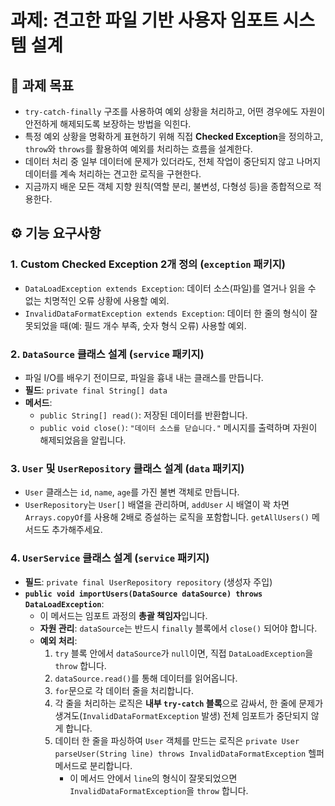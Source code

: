 # 과제: 견고한 파일 기반 사용자 임포트 시스템 설계

## 🎯 과제 목표

- `try-catch-finally` 구조를 사용하여 예외 상황을 처리하고, 어떤 경우에도 자원이 안전하게 해제되도록 보장하는 방법을 익힌다.
- 특정 예외 상황을 명확하게 표현하기 위해 직접 **Checked Exception**을 정의하고, `throw`와 `throws`를 활용하여 예외를 처리하는 흐름을 설계한다.
- 데이터 처리 중 일부 데이터에 문제가 있더라도, 전체 작업이 중단되지 않고 나머지 데이터를 계속 처리하는 견고한 로직을 구현한다.
- 지금까지 배운 모든 객체 지향 원칙(역할 분리, 불변성, 다형성 등)을 종합적으로 적용한다.

## ⚙️ 기능 요구사항

### 1. Custom Checked Exception 2개 정의 (`exception` 패키지)
- `DataLoadException extends Exception`: 데이터 소스(파일)를 열거나 읽을 수 없는 치명적인 오류 상황에 사용할 예외.
- `InvalidDataFormatException extends Exception`: 데이터 한 줄의 형식이 잘못되었을 때(예: 필드 개수 부족, 숫자 형식 오류) 사용할 예외.

### 2. `DataSource` 클래스 설계 (`service` 패키지)
- 파일 I/O를 배우기 전이므로, 파일을 흉내 내는 클래스를 만듭니다.
- **필드**: `private final String[] data`
- **메서드**:
    - `public String[] read()`: 저장된 데이터를 반환합니다.
    - `public void close()`: `"데이터 소스를 닫습니다."` 메시지를 출력하며 자원이 해제되었음을 알립니다.

### 3. `User` 및 `UserRepository` 클래스 설계 (`data` 패키지)
- `User` 클래스는 `id`, `name`, `age`를 가진 불변 객체로 만듭니다.
- `UserRepository`는 `User[]` 배열을 관리하며, `addUser` 시 배열이 꽉 차면 `Arrays.copyOf`를 사용해 2배로 증설하는 로직을 포함합니다. `getAllUsers()` 메서드도 추가해주세요.

### 4. `UserService` 클래스 설계 (`service` 패키지)
- **필드**: `private final UserRepository repository` (생성자 주입)
- **`public void importUsers(DataSource dataSource) throws DataLoadException`**:
    - 이 메서드는 임포트 과정의 **총괄 책임자**입니다.
    - **자원 관리**: `dataSource`는 반드시 `finally` 블록에서 `close()` 되어야 합니다.
    - **예외 처리**:
        1.  `try` 블록 안에서 `dataSource`가 `null`이면, 직접 `DataLoadException`을 `throw` 합니다.
        2.  `dataSource.read()`를 통해 데이터를 읽어옵니다.
        3.  `for`문으로 각 데이터 줄을 처리합니다.
        4.  각 줄을 처리하는 로직은 **내부 `try-catch` 블록**으로 감싸서, 한 줄에 문제가 생겨도(`InvalidDataFormatException` 발생) 전체 임포트가 중단되지 않게 합니다.
        5.  데이터 한 줄을 파싱하여 `User` 객체를 만드는 로직은 `private User parseUser(String line) throws InvalidDataFormatException` 헬퍼 메서드로 분리합니다.
            - 이 메서드 안에서 `line`의 형식이 잘못되었으면 `InvalidDataFormatException`을 `throw` 합니다.